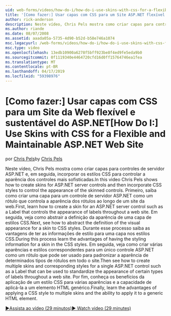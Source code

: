 ```yaml
---
uid: web-forms/videos/how-do-i/how-do-i-use-skins-with-css-for-a-flexible-and-maintainable-aspnet-web-site
title: '[Como fazer:] Usar capas com CSS para um Site ASP.NET flexível e passível de manutenção | Microsoft Docs'
author: rick-anderson
description: Neste vídeo, Chris Pels mostra como criar capas para controles de servidor ASP.NET e, em seguida, incorpore os estilos CSS para controlar a aparência de contr. o uso de capas...
ms.author: riande
ms.date: 08/07/2008
ms.assetid: aaada05a-5735-4d90-b52d-b58e746a1074
msc.legacyurl: /web-forms/videos/how-do-i/how-do-i-use-skins-with-css-for-a-flexible-and-maintainable-aspnet-web-site
msc.type: video
ms.openlocfilehash: 13edb10900a6278f5bff923be8f4ed9fe5eda9b0
ms.sourcegitcommit: 0f1119340e4464720cfd16d0ff15764746ea1fea
ms.translationtype: MT
ms.contentlocale: pt-BR
ms.lasthandoff: 04/17/2019
ms.locfileid: "59398976"
---
```

# <a name="how-do-i-use-skins-with-css-for-a-flexible-and-maintainable-aspnet-web-site"></a><span data-ttu-id="7b6ad-103">[Como fazer:] Usar capas com CSS para um Site da Web flexível e sustentável do ASP.NET</span><span class="sxs-lookup"><span data-stu-id="7b6ad-103">[How Do I:] Use Skins with CSS for a Flexible and Maintainable ASP.NET Web Site</span></span>

<span data-ttu-id="7b6ad-104">por [Chris Pels](https://twitter.com/chrispels)</span><span class="sxs-lookup"><span data-stu-id="7b6ad-104">by [Chris Pels](https://twitter.com/chrispels)</span></span>

<span data-ttu-id="7b6ad-105">Neste vídeo, Chris Pels mostra como criar capas para controles de servidor ASP.NET e, em seguida, incorporar os estilos CSS para controlar a aparência dos controles mais sofisticadas.</span><span class="sxs-lookup"><span data-stu-id="7b6ad-105">In this video Chris Pels shows how to create skins for ASP.NET server controls and then incorporate CSS styles to control the appearance of the skinned controls.</span></span> <span data-ttu-id="7b6ad-106">Primeiro, saiba como criar uma capa para um controle de servidor ASP.NET como um rótulo que controla a aparência dos rótulos ao longo de um site da web.</span><span class="sxs-lookup"><span data-stu-id="7b6ad-106">First, learn how to create a skin for an ASP.NET server control such as a Label that controls the appearance of labels throughout a web site.</span></span> <span data-ttu-id="7b6ad-107">Em seguida, veja como abstrair a definição da aparência de uma capa de estilos CSS.</span><span class="sxs-lookup"><span data-stu-id="7b6ad-107">Next, see how to abstract the definition of the visual appearance for a skin to CSS styles.</span></span> <span data-ttu-id="7b6ad-108">Durante esse processo saiba as vantagens de ter as informações de estilo para uma capa nos estilos CSS.</span><span class="sxs-lookup"><span data-stu-id="7b6ad-108">During this process learn the advantages of having the styling information for a skin in the CSS styles.</span></span> <span data-ttu-id="7b6ad-109">Em seguida, veja como criar várias aparências e estilos correspondentes para um único controle ASP.NET como um rótulo que pode ser usado para padronizar a aparência de determinados tipos de rótulos em todo o site.</span><span class="sxs-lookup"><span data-stu-id="7b6ad-109">Then see how to create multiple skins and corresponding styles for a single ASP.NET control such as a Label that can be used to standardize the appearance of certain types of labels throughout a web site.</span></span> <span data-ttu-id="7b6ad-110">Por fim, conheça os benefícios da aplicação de um estilo CSS para várias aparências e a capacidade de aplicá-la a um elemento HTML genérico.</span><span class="sxs-lookup"><span data-stu-id="7b6ad-110">Finally, learn the advantages of applying a CSS style to multiple skins and the ability to apply it to a generic HTML element.</span></span>

[<span data-ttu-id="7b6ad-111">&#9654;Assista ao vídeo (29 minutos)</span><span class="sxs-lookup"><span data-stu-id="7b6ad-111">&#9654; Watch video (29 minutes)</span></span>](https://channel9.msdn.com/Blogs/ASP-NET-Site-Videos/how-do-i-use-skins-with-css-for-a-flexible-and-maintainable-aspnet-web-site)
